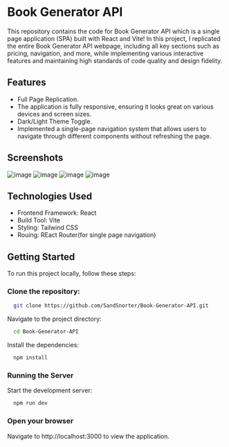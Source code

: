# Book Generator API
This repository contains the code for Book Generator API which is a single page application (SPA) built with React and Vite! In this project, I replicated the entire Book Generator API webpage, including all key sections such as pricing, navigation, and more, while implementing various interactive features and maintaining high standards of code quality and design fidelity.

## Features
- Full Page Replication.
- The application is fully responsive, ensuring it looks great on various devices and screen sizes.
- Dark/Light Theme Toggle.
- Implemented a single-page navigation system that allows users to navigate through different components without refreshing the page.

## Screenshots

![image](https://github.com/user-attachments/assets/249fd3fe-bc6c-4d9c-92a8-cbf9e5a5a7b2)
![image](https://github.com/user-attachments/assets/85cde95a-b744-4d26-ab46-559aa8ef9bbb)
![image](https://github.com/user-attachments/assets/d6f14c5e-7169-44f5-80ab-e1c0d53e3e5b)
![image](https://github.com/user-attachments/assets/48eda59b-7c71-41ae-98f9-984ef3376bce)


## Technologies Used
- Frontend Framework: React
- Build Tool: Vite
- Styling: Tailwind CSS
- Rouing: REact Router(for single page navigation)

## Getting Started

To run this project locally, follow these steps:

### Clone the repository:

```bash
  git clone https://github.com/SandSnorter/Book-Generator-API.git
```

Navigate to the project directory:

```bash
  cd Book-Generator-API
```

Install the dependencies:

```bash
  npm install
```

### Running the Server

Start the development server:

```bash
  npm run dev
```

### Open your browser

Navigate to http://localhost:3000 to view the application.
